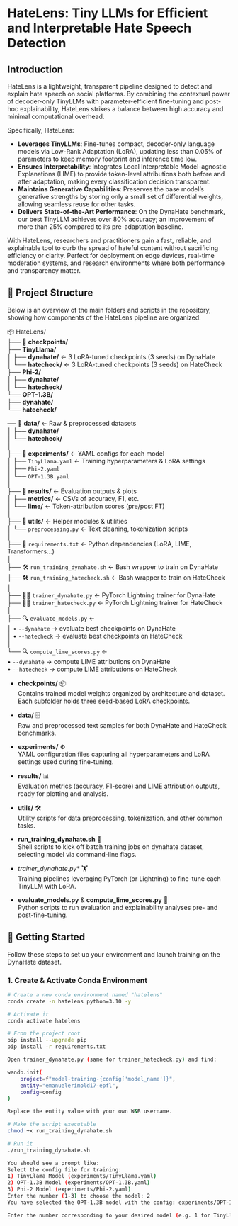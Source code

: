 # HateLens: Tiny LLMs for Efficient and Interpretable Hate Speech Detection

## Introduction

HateLens is a lightweight, transparent pipeline designed to detect and explain hate speech on social platforms. By combining the contextual power of decoder-only TinyLLMs with parameter-efficient fine-tuning and post-hoc explainability, HateLens strikes a balance between high accuracy and minimal computational overhead.

Specifically, HateLens:

- **Leverages TinyLLMs**: Fine-tunes compact, decoder-only language models via Low-Rank Adaptation (LoRA), updating less than 0.05% of parameters to keep memory footprint and inference time low.
- **Ensures Interpretability**: Integrates Local Interpretable Model-agnostic Explanations (LIME) to provide token-level attributions both before and after adaptation, making every classification decision transparent.
- **Maintains Generative Capabilities**: Preserves the base model’s generative strengths by storing only a small set of differential weights, allowing seamless reuse for other tasks.
- **Delivers State-of-the-Art Performance**: On the DynaHate benchmark, our best TinyLLM achieves over 80% accuracy; an improvement of more than 25% compared to its pre-adaptation baseline.

With HateLens, researchers and practitioners gain a fast, reliable, and explainable tool to curb the spread of hateful content without sacrificing efficiency or clarity. Perfect for deployment on edge devices, real-time moderation systems, and research environments where both performance and transparency matter.  




## 📂 Project Structure

Below is an overview of the main folders and scripts in the repository, showing how components of the HateLens pipeline are organized:

📦 HateLens/  
├── 📁 **checkpoints/**  
    ├── **TinyLlama/**  
    │   ├── **dynahate/**      ← 3 LoRA-tuned checkpoints (3 seeds) on DynaHate  
    │   └── **hatecheck/**     ← 3 LoRA-tuned checkpoints (3 seeds) on HateCheck  
    ├── **Phi-2/**  
    │   ├── **dynahate/**  
    │   └── **hatecheck/**  
    └── **OPT-1.3B/**  
        ├── **dynahate/**  
        └── **hatecheck/**  
   
 ── 📁 **data/**               ← Raw & preprocessed datasets  
│   ├── **dynahate/**  
│   └── **hatecheck/**  
│  
├── 📁 **experiments/**        ← YAML configs for each model  
│   ├── `TinyLlama.yaml`      ← Training hyperparameters & LoRA settings  
│   ├── `Phi-2.yaml`  
│   └── `OPT-1.3B.yaml`  
│  
├── 📁 **results/**            ← Evaluation outputs & plots  
│   ├── **metrics/**          ← CSVs of accuracy, F1, etc.  
│   └── **lime/**             ← Token-attribution scores (pre/post FT)  
│  
├── 📁 **utils/**              ← Helper modules & utilities  
│   └── `preprocessing.py`    ← Text cleaning, tokenization scripts  
│  
├── 📄 `requirements.txt`      ← Python dependencies (LoRA, LIME, Transformers…)  
│  
├── 🛠️ `run_training_dynahate.sh`   ← Bash wrapper to train on DynaHate  
├── 🛠️ `run_training_hatecheck.sh`  ← Bash wrapper to train on HateCheck  
│  
├── 🏋️‍♂️ `trainer_dynahate.py`    ← PyTorch Lightning trainer for DynaHate  
├── 🏋️‍♂️ `trainer_hatecheck.py`   ← PyTorch Lightning trainer for HateCheck  
│  
├── 🔍 `evaluate_models.py`     ←  
│     • `--dynahate` → evaluate best checkpoints on DynaHate  
│     • `--hatecheck` → evaluate best checkpoints on HateCheck  
│  
└── 🔍 `compute_lime_scores.py` ←  
      • `--dynahate` → compute LIME attributions on DynaHate  
      • `--hatecheck` → compute LIME attributions on HateCheck  



- **checkpoints/** 📦  
  Contains trained model weights organized by architecture and dataset. Each subfolder holds three seed-based LoRA checkpoints.

- **data/** 🗄️  
  Raw and preprocessed text samples for both DynaHate and HateCheck benchmarks.

- **experiments/** ⚙️  
  YAML configuration files capturing all hyperparameters and LoRA settings used during fine-tuning.

- **results/** 📊  
  Evaluation metrics (accuracy, F1-score) and LIME attribution outputs, ready for plotting and analysis.

- **utils/** 🛠️  
  Utility scripts for data preprocessing, tokenization, and other common tasks.

- **run_training_dynahate.sh** 🏃  
  Shell scripts to kick off batch training jobs on dynahate dataset, selecting model via command-line flags.

- **trainer_dynahate*.py** 🏋️‍  
  Training pipelines leveraging PyTorch (or Lightning) to fine-tune each TinyLLM with LoRA.

- **evaluate_models.py** & **compute_lime_scores.py** 🔬  
  Python scripts to run evaluation and explainability analyses pre- and post-fine-tuning.

## 🏁 Getting Started

Follow these steps to set up your environment and launch training on the DynaHate dataset.

### 1. Create & Activate Conda Environment

```bash
# Create a new conda environment named "hatelens"
conda create -n hatelens python=3.10 -y

# Activate it
conda activate hatelens

# From the project root
pip install --upgrade pip
pip install -r requirements.txt

Open trainer_dynahate.py (same for trainer_hatecheck.py) and find:

wandb.init(
    project=f"model-training-{config['model_name']}",
    entity="emanuelerimoldi7-epfl",
    config=config
)

Replace the entity value with your own W&B username.

# Make the script executable
chmod +x run_training_dynahate.sh

# Run it
./run_training_dynahate.sh

You should see a prompt like:
Select the config file for training:
1) TinyLlama Model (experiments/TinyLlama.yaml)
2) OPT-1.3B Model (experiments/OPT-1.3B.yaml)
3) Phi-2 Model (experiments/Phi-2.yaml)
Enter the number (1-3) to choose the model: 2
You have selected the OPT-1.3B model with the config: experiments/OPT-1.3B.yaml

Enter the number corresponding to your desired model (e.g. 1 for TinyLlama, 2 for OPT-1.3B, or 3 for Phi-2), and the training run will begin.









